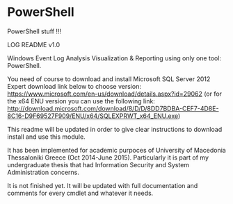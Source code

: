 # PowerShell
PowerShell stuff !!!

LOG README v1.0

Windows Event Log Analysis Visualization & Reporting using only one tool: PowerShell.

You need of course to download and install Microsoft SQL Server 2012 Expert 
download link below to choose version:
https://www.microsoft.com/en-us/download/details.aspx?id=29062
(or for the x64 ENU version you can use the following link:
http://download.microsoft.com/download/8/D/D/8DD7BDBA-CEF7-4D8E-8C16-D9F69527F909/ENU/x64/SQLEXPRWT_x64_ENU.exe)


This readme will be updated in order to give clear instructions to download install and use this module.

It has been implemented for academic purpoces of University of Macedonia Thessaloniki Greece (Oct 2014-June 2015). 
Particularly it is part of my undergraduate thesis that had Information Security and System Administration concerns.

It is not finished yet. It will be updated with full documentation and comments for every cmdlet and whatever it needs.


